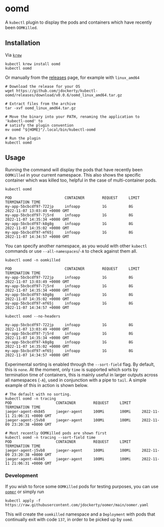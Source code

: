 # oomd

A `kubectl` plugin to display the pods and containers which have recently been `OOMKilled`.

## Installation 

Via [`krew`](https://krew.sigs.k8s.io/)
```
kubectl krew install oomd
kubectl oomd
```

Or manually from the [releases](https://github.com/jdockerty/kubectl-oomd/releases) page, for example with `linux_amd64`

```shell
# Download the release for your OS
wget https://github.com/jdockerty/kubectl-oomd/releases/download/v0.0.6/oomd_linux_amd64.tar.gz

# Extract files from the archive
tar -xvf oomd_linux_amd64.tar.gz

# Move the binary into your PATH, renaming the application to 'kubectl-oomd' to
# satisfy the plugin convention
mv oomd "${HOME}"/.local/bin/kubectl-oomd

# Run the plugin
kubectl oomd
```

## Usage

Running the command will display the pods that have recently been `OOMKilled` in your current namespace.
This also shows the specific container which was killed too, helpful in the case of multi-container pods.


```
kubectl oomd

POD                        CONTAINER        REQUEST     LIMIT     TERMINATION TIME
my-app-5bcbcdf97-722jp     infoapp          1G          8G        2022-11-07 13:03:49 +0000 GMT
my-app-5bcbcdf97-7j5rd     infoapp          1G          8G        2022-11-07 14:35:34 +0000 GMT
my-app-5bcbcdf97-k8g8g     infoapp          1G          8G        2022-11-07 14:35:02 +0000 GMT
my-app-5bcbcdf97-mf65j     infoapp          1G          8G        2022-11-07 14:34:57 +0000 GMT
```

You can specify another namespace, as you would with other `kubectl` commands or use `--all-namespaces`/`-A` to check against them all.


```
kubectl oomd -n oomkilled

POD                        CONTAINER        REQUEST     LIMIT     TERMINATION TIME
my-app-5bcbcdf97-722jp     infoapp          1G          8G        2022-11-07 13:03:49 +0000 GMT
my-app-5bcbcdf97-7j5rd     infoapp          1G          8G        2022-11-07 14:35:34 +0000 GMT
my-app-5bcbcdf97-k8g8g     infoapp          1G          8G        2022-11-07 14:35:02 +0000 GMT
my-app-5bcbcdf97-mf65j     infoapp          1G          8G        2022-11-07 14:34:57 +0000 GMT
```

```
kubectl oomd --no-headers

my-app-5bcbcdf97-722jp     infoapp          1G          8G        2022-11-07 13:03:49 +0000 GMT
my-app-5bcbcdf97-7j5rd     infoapp          1G          8G        2022-11-07 14:35:34 +0000 GMT
my-app-5bcbcdf97-k8g8g     infoapp          1G          8G        2022-11-07 14:35:02 +0000 GMT
my-app-5bcbcdf97-mf65j     infoapp          1G          8G        2022-11-07 14:34:57 +0000 GMT
```

Experimental sorting is enabled through the `--sort-field` flag. By default, this is `none`.
At the moment, only `time` is supported which sorts by termination time of containers, this is mainly
useful in larger outputs across all namespaces (`-A`), used in conjunction with a pipe to `tail`.
A simple example of this in action is shown below.

```
# The default with no sorting.
kubectl oomd -n tracing
POD                    CONTAINER        REQUEST     LIMIT     TERMINATION TIME
jaeger-agent-4k845     jaeger-agent     100Mi       100Mi     2022-11-11 21:06:31 +0000 GMT
jaeger-agent-j5vb8     jaeger-agent     100Mi       100Mi     2022-11-09 23:20:38 +0000 GMT

# Most recently OOMKilled pods are shown first
kubectl oomd -n tracing --sort-field time
POD                    CONTAINER        REQUEST     LIMIT     TERMINATION TIME
jaeger-agent-j5vb8     jaeger-agent     100Mi       100Mi     2022-11-09 23:20:38 +0000 GMT
jaeger-agent-4k845     jaeger-agent     100Mi       100Mi     2022-11-11 21:06:31 +0000 GMT
```

### Development

If you wish to force some `OOMKilled` pods for testing purposes, you can use [`oomer`](https://github.com/jdockerty/oomer)
or simply run

    kubectl apply -f https://raw.githubusercontent.com/jdockerty/oomer/main/oomer.yaml

This will create the `oomkilled` namespace and a `Deployment` with pods that continually exit with code `137`,
in order to be picked up by `oomd`.

